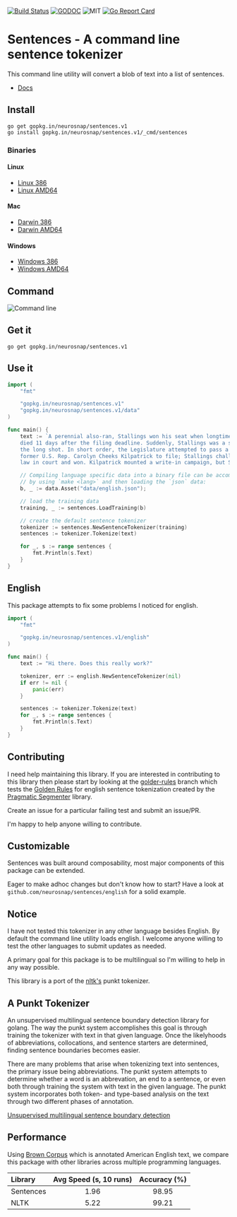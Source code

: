 [![Build Status](https://travis-ci.org/neurosnap/sentences.svg)](https://travis-ci.org/neurosnap/sentences)
[![GODOC](https://godoc.org/github.com/nathany/looper?status.svg)](https://godoc.org/gopkg.in/neurosnap/sentences.v1)
![MIT](https://img.shields.io/packagist/l/doctrine/orm.svg)
[![Go Report Card](https://goreportcard.com/badge/github.com/neurosnap/sentences)](https://goreportcard.com/report/github.com/neurosnap/sentences)

Sentences - A command line sentence tokenizer
=============================================

This command line utility will convert a blob of text into a list of sentences.

* [Docs](https://godoc.org/gopkg.in/neurosnap/sentences.v1)

Install
-------

```
go get gopkg.in/neurosnap/sentences.v1
go install gopkg.in/neurosnap/sentences.v1/_cmd/sentences
```

### Binaries

#### Linux

* [Linux 386](https:///storage.cloud.google.com/go-sentences/sentences_linux-386.tar.gz)
* [Linux AMD64](https://storage.cloud.google.com/go-sentences/sentences_linux-amd64.tar.gz)

#### Mac

* [Darwin 386](https://storage.cloud.google.com/go-sentences/sentences_darwin-386.tar.gz)
* [Darwin AMD64](https://storage.cloud.google.com/go-sentences/sentences_darwin-amd64.tar.gz)

#### Windows

* [Windows 386](https://storage.cloud.google.com/go-sentences/sentences_windows-386.tar.gz)
* [Windows AMD64](https://storage.cloud.google.com/go-sentences/sentences_windows-amd64.tar.gz)

Command
-------

![Command line](sentences.gif?raw=true)

Get it
------

```
go get gopkg.in/neurosnap/sentences.v1
```

Use it
------

```Go
import (
    "fmt"

    "gopkg.in/neurosnap/sentences.v1"
    "gopkg.in/neurosnap/sentences.v1/data"
)

func main() {
    text := `A perennial also-ran, Stallings won his seat when longtime lawmaker David Holmes
    died 11 days after the filing deadline. Suddenly, Stallings was a shoo-in, not
    the long shot. In short order, the Legislature attempted to pass a law allowing
    former U.S. Rep. Carolyn Cheeks Kilpatrick to file; Stallings challenged the
    law in court and won. Kilpatrick mounted a write-in campaign, but Stallings won.`

    // Compiling language specific data into a binary file can be accomplished
    // by using `make <lang>` and then loading the `json` data:
    b, _ := data.Asset("data/english.json");

    // load the training data
    training, _ := sentences.LoadTraining(b)

    // create the default sentence tokenizer
    tokenizer := sentences.NewSentenceTokenizer(training)
    sentences := tokenizer.Tokenize(text)

    for _, s := range sentences {
        fmt.Println(s.Text)
    }
}
```

English
-------

This package attempts to fix some problems I noticed for english.

```Go
import (
    "fmt"

    "gopkg.in/neurosnap/sentences.v1/english"
)

func main() {
    text := "Hi there. Does this really work?"

    tokenizer, err := english.NewSentenceTokenizer(nil)
    if err != nil {
        panic(err)
    }

    sentences := tokenizer.Tokenize(text)
    for _, s := range sentences {
        fmt.Println(s.Text)
    }
}
```

Contributing
------------

I need help maintaining this library.  If you are interested in contributing
to this library then please start by looking at the [golder-rules](https://github.com/neurosnap/sentences/tree/golden-rule) branch which
tests the [Golden Rules](https://github.com/diasks2/pragmatic_segmenter/blob/master/README.md#the-golden-rules)
for english sentence tokenization created by the [Pragmatic Segmenter](https://github.com/diasks2/pragmatic_segmenter)
library.

Create an issue for a particular failing test and submit an issue/PR.

I'm happy to help anyone willing to contribute.

Customizable
------------

Sentences was built around composability, most major components of this package
can be extended.

Eager to make adhoc changes but don't know how to start?
Have a look at `github.com/neurosnap/sentences/english` for a solid example.

Notice
------

I have not tested this tokenizer in any other language besides English.  By default
the command line utility loads english. I welcome anyone willing to test the
other languages to submit updates as needed.

A primary goal for this package is to be multilingual so I'm willing to help in
any way possible.

This library is a port of the [nltk's](http://www.nltk.org) punkt tokenizer.

A Punkt Tokenizer
-----------------

An unsupervised multilingual sentence boundary detection library for golang.
The way the punkt system accomplishes this goal is through training the tokenizer
with text in that given language.  Once the likelyhoods of abbreviations, collocations,
and sentence starters are determined, finding sentence boundaries becomes easier.

There are many problems that arise when tokenizing text into sentences, the primary
issue being abbreviations.  The punkt system attempts to determine whether a  word
is an abbrevation, an end to a sentence, or even both through training the system with text
in the given language.  The punkt system incorporates both token- and type-based
analysis on the text through two different phases of annotation.

[Unsupervised multilingual sentence boundary detection](http://citeseerx.ist.psu.edu/viewdoc/download;jsessionid=BAE5C34E5C3B9DC60DFC4D93B85D8BB1?doi=10.1.1.85.5017&rep=rep1&type=pdf)

Performance
-----------

Using [Brown Corpus](http://www.hit.uib.no/icame/brown/bcm.html) which is annotated American English
text, we compare this package with other libraries across multiple programming languages.

|Library    | Avg Speed (s, 10 runs) | Accuracy (%)
|:----------|:----------------------:|:-----------:
| Sentences | 1.96                   | 98.95
| NLTK      | 5.22                   | 99.21
